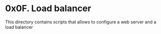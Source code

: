 # 0x0F. Load balancer

This directory contains scripts that allows to configure a web server and a load balancer
